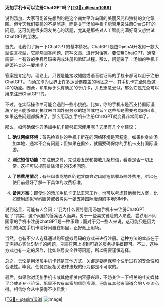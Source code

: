 **汤加手机卡可以注册ChatGPT吗？[[TG💪+ @esim1088](https://t.me/s/esim1088)]**

说到汤加，大家可能首先想到的是这个南太平洋岛国的美丽风光和独特的文化氛围。但今天我们要聊的不是旅游，而是关于汤加手机卡能否用来注册ChatGPT的问题。这可能是很多网友关心的话题，尤其是那些对人工智能充满好奇又想尝试ChatGPT的朋友。

首先，让我们了解一下ChatGPT的基本情况。ChatGPT是由OpenAI开发的一款大型语言模型，它能够回答问题、撰写文章、进行对话等。要使用ChatGPT，通常需要一个有效的手机号码来完成注册和验证过程。那么，问题来了：汤加的手机卡是否符合这一要求呢？

答案是肯定的。理论上，只要是能接收短信或语音验证码的手机卡都可以用于注册ChatGPT。而汤加作为世界上许多运营商覆盖的地区之一，其手机卡完全具备这样的功能。因此，如果你手头有汤加的手机卡，并且愿意尝试，那么它是完全可以用来注册ChatGPT的。

不过，在实际操作中可能会遇到一些小挑战。比如，你的手机卡是否支持国际漫游？是否能够顺利接收来自国外服务器的短信或电话？这些都是需要考虑的因素。如果这些问题都解决了，那么用汤加手机卡注册ChatGPT就变得非常简单了。

那么，如何确保你的汤加手机卡能够正常使用呢？这里有几个小建议：

1. **确认网络环境**：首先检查你的手机卡所在的网络环境是否稳定。如果你身处汤加本地，通常不会有问题；但如果在国外，就需要确保你的手机卡支持国际漫游。

2. **测试短信功能**：在注册之前，先试着发送和接收几条短信，看看是否一切正常。这样可以提前排除潜在的技术问题。

3. **了解费用情况**：有些国家或地区的运营商会对国际短信收取额外费用，所以在使用前最好了解一下具体的收费标准。

4. **备用方案**：即使你的汤加手机卡无法正常工作，也可以考虑其他替代方案，比如使用虚拟号码服务或者购买一张支持国际漫游的本地SIM卡。

说到这里，可能有人会问：“我为什么要特意用汤加手机卡来注册ChatGPT呢？”其实，这个问题的答案因人而异。对于一些喜欢冒险的人来说，尝试用不同国家的手机卡注册ChatGPT是一种乐趣；而对于另一些人来说，这可能只是因为他们的汤加手机卡刚好闲置在那里，正好派上用场。

当然，也有不少人选择通过购买虚拟号码的方式来进行注册。这种方法的优点在于无需担心实体SIM卡的问题，只需在网上找到可靠的服务提供商即可。不过，这种方式也有一定的风险，比如账号安全性等问题，所以需要谨慎选择。

总之，无论是用汤加手机卡还是其他方式，关键是要确保整个注册过程的安全性和合法性。毕竟，任何违反相关法律法规的行为都是不可取的。

最后，如果你对汤加手机卡或其他相关内容感兴趣，不妨关注一下相关的社交媒体平台或者专业论坛。那里不仅有丰富的信息资源，还能与其他志同道合的人交流心得。相信你会从中获得不少启发！

[[TG💪+ @esim1088](https://t.me/s/esim1088) ![Image](https://i.postimg.cc/4NQfJmqS/Snipaste-2025-05-13-00-14-12.png)]